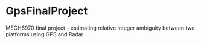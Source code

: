 # GpsFinalProject
MECH6970 final project - estimating relative integer ambiguity between two platforms using GPS and Radar
